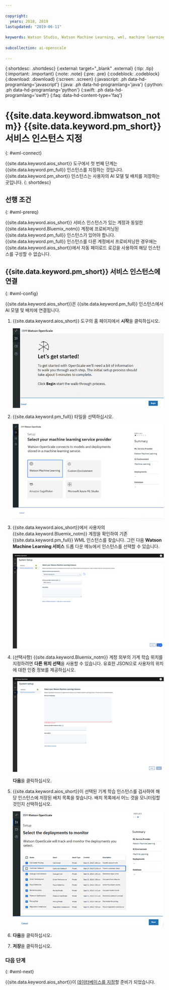 ```yaml
---

copyright:
  years: 2018, 2019
lastupdated: "2019-06-11"

keywords: Watson Studio, Watson Machine Learning, wml, machine learning, services

subcollection: ai-openscale

---
```


{:shortdesc: .shortdesc}
{:external: target="_blank" .external}
{:tip: .tip}
{:important: .important}
{:note: .note}
{:pre: .pre}
{:codeblock: .codeblock}
{:download: .download}
{:screen: .screen}
{:javascript: .ph data-hd-programlang='javascript'}
{:java: .ph data-hd-programlang='java'}
{:python: .ph data-hd-programlang='python'}
{:swift: .ph data-hd-programlang='swift'}
{:faq: data-hd-content-type='faq'}

# {{site.data.keyword.ibmwatson_notm}} {{site.data.keyword.pm_short}} 서비스 인스턴스 지정
{: #wml-connect}

{{site.data.keyword.aios_short}} 도구에서 첫 번째 단계는 {{site.data.keyword.pm_full}} 인스턴스를 지정하는 것입니다. {{site.data.keyword.pm_short}} 인스턴스는 사용자의 AI 모델 및 배치를 저장하는 곳입니다.
{: shortdesc}

## 선행 조건
{: #wml-prereq}

{{site.data.keyword.aios_short}} 서비스 인스턴스가 있는 계정과 동일한 {{site.data.keyword.Bluemix_notm}} 계정에 프로비저닝된 {{site.data.keyword.pm_full}} 인스턴스가 있어야 합니다. {{site.data.keyword.pm_full}} 인스턴스를 다른 계정에서 프로비저닝한 경우에는 {{site.data.keyword.aios_short}}에서 자동 페이로드 로깅을 사용하여 해당 인스턴스를 구성할 수 없습니다. 

## {{site.data.keyword.pm_short}} 서비스 인스턴스에 연결
{: #wml-config}

{{site.data.keyword.aios_short}}은 {{site.data.keyword.pm_full}} 인스턴스에서 AI 모델 및 배치에 연결됩니다.

1.  {{site.data.keyword.aios_short}} 도구의 홈 페이지에서 **시작**을 클릭하십시오.

    ![홈 페이지](images/gs-config-start.png)

2.  {{site.data.keyword.pm_full}} 타일을 선택하십시오.

    ![타일 선택](images/connect-wml.png)

3.  {{site.data.keyword.aios_short}}에서 사용자의 {{site.data.keyword.Bluemix_notm}} 계정을 확인하여 기존 {{site.data.keyword.pm_full}} WML 인스턴스를 찾습니다. 그런 다음 **Watson Machine Learning 서비스** 드롭 다운 메뉴에서 인스턴스를 선택할 수 있습니다.

    ![{{site.data.keyword.pm_short}} 서비스 선택](images/gs-set-wml.png)

4.  (선택사항) {{site.data.keyword.Bluemix_notm}} 계정 외부의 기계 학습 위치를 지정하려면 **다른 위치 선택**을 사용할 수 있습니다. 유효한 JSON으로 사용자의 위치에 대한 인증 정보를 제공하십시오.

    ![{{site.data.keyword.pm_short}} 인스턴스 설정](images/gs-get-wml.png)

    **다음**을 클릭하십시오.

5.  {{site.data.keyword.aios_short}}이 선택된 기계 학습 인스턴스를 검사하여 해당 인스턴스에 저장된 배치 목록을 찾습니다. 배치 목록에서 어느 것을 모니터링할 것인지 선택하십시오.

    ![배치 선택](images/gs-config-deploy.png)

6.  **다음**을 클릭하십시오.
7.  **저장**을 클릭하십시오.

### 다음 단계
{: #wml-next}

{{site.data.keyword.aios_short}}이 [데이터베이스를 지정](/docs/services/ai-openscale?topic=ai-openscale-connect-db)할 준비가 되었습니다.
